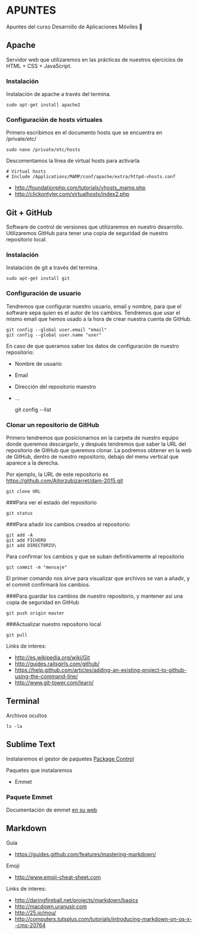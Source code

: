 # APUNTES
Apuntes del curso Desarrollo de Aplicaciones Móviles :iphone:

## Apache
Servidor web que utilizaremos en las prácticas de nuestros ejercicios de HTML + CSS + JavaScript.

### Instalación
Instalación de apache a través del termina.

    sudo apt-get install apache2

### Configuración de hosts virtuales
Primero escribimos en el documento hosts que se encuentra en /private/etc/

    sudo nano /private/etc/hosts

Descomentamos la línea de virtual hosts para activarla

    # Virtual hosts
    # Include /Applications/MAMP/conf/apache/extra/httpd-vhosts.conf
    


* http://foundationphp.com/tutorials/vhosts_mamp.php
* http://clickontyler.com/virtualhostx/index2.php

## Git + GitHub
Software de control de versiones que utilizaremos en nuestro desarrollo. Utilizaremos GitHub para tener una copia de seguridad de nuestro repositorio local.

### Instalación
Instalación de git a través del termina.

    sudo apt-get install git

### Configuración de usuario
Tendremos que configurar nuestro usuario, email y nombre, para que el software sepa quien es el autor de los cambios. Tendremos que usar el mismo email que hemos usado a la hora de crear nuestra cuenta de GitHub.

    git config --global user.email "email"
    git config --global user.name "user"

En caso de que queramos saber los datos de configuración de nuestro repositorio: 
* Nombre de usuario
* Email
* Dirección del repositorio maestro
* ...

    git config --list

### Clonar un repositorio de GitHub
Primero tendremos que posicionarnos en la carpeta de nuestro equipo donde queremos descargarlo, y después tendremos que saber la URL del repositorio de GitHub que queremos clonar. La podremos obtener en la web de GitHub, dentro de nuestro repositorio, debajo del menu vertical que aparece a la derecha.

Por ejemplo, la URL de este repositorio es https://github.com/Aitorzubizarret/dam-2015.git

    git clone URL

###Para ver el estado del repositorio

    git status

###Para añadir los cambios creados al repositorio:

    git add -A
    git add FICHERO
    git add DIRECTORIO\
    

Para confirmar los cambios y que se suban definitivamente al repositorio

    git commit -m "mensaje"


El primer comando nos sirve para visualizar que archivos se van a añadir, y el commit confirmará los cambios.

###Para guardar los cambios de nuestro repositorio, y mantener así una copia de seguridad en GitHub

    git push origin master

###Actualizar nuestro repositorio local

    git pull

Links de interes:
* http://es.wikipedia.org/wiki/Git
* http://guides.railsgirls.com/github/
* https://help.github.com/articles/adding-an-existing-project-to-github-using-the-command-line/
* http://www.git-tower.com/learn/

## Terminal
Archivos ocultos

    ls -la

## Sublime Text
Instalaremos el gestor de paquetes [Package Control](https://packagecontrol.io)

Paquetes que instalaremos
* Emmet

### Paquete Emmet
Documentación de emmet [en su web](http://docs.emmet.io/)

## Markdown
Guia
* https://guides.github.com/features/mastering-markdown/

Emoji
* http://www.emoji-cheat-sheet.com

Links de interes:
* http://daringfireball.net/projects/markdown/basics
* http://macdown.uranusjr.com
* http://25.io/mou/
* http://computers.tutsplus.com/tutorials/introducing-markdown-on-os-x--cms-20764
